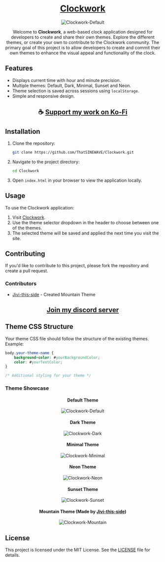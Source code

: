 <div align="center">

#  [Clockwork](https://thatsinewave.github.io/Clockwork)

![Clockwork-Default](https://github.com/user-attachments/assets/8fc85c33-37f4-49c7-b502-9311c7ba0b13)

Welcome to **Clockwork**, a web-based clock application designed for developers to create and share their own themes. Explore the different themes, or create your own to contribute to the Clockwork community.
The primary goal of this project is to allow developers to create and commit their own themes to enhance the visual appeal and functionality of the clock.

</div>

## Features

- Displays current time with hour and minute precision.
- Multiple themes: Default, Dark, Minimal, Sunset and Neon.
- Theme selection is saved across sessions using `localStorage`.
- Simple and responsive design.

<div align="center">

## ☕ [Support my work on Ko-Fi](https://ko-fi.com/thatsinewave)

</div>

## Installation

1. Clone the repository:
    ```sh
    git clone https://github.com/ThatSINEWAVE/Clockwork.git
    ```

2. Navigate to the project directory:
    ```sh
    cd Clockwork
    ```

3. Open `index.html` in your browser to view the application locally.

## Usage

To use the Clockwork application:

1. Visit [Clockwork](https://thatsinewave.github.io/Clockwork).
2. Use the theme selector dropdown in the header to choose between one of the themes.
3. The selected theme will be saved and applied the next time you visit the site.

## Contributing

If you'd like to contribute to this project, please fork the repository and create a pull request.

### Contributors

- [Jivi-this-side](https://github.com/Jivi-this-side) - Created Mountain Theme

<div align="center">

## [Join my discord server](https://discord.gg/2nHHHBWNDw)

</div>

## Theme CSS Structure

Your theme CSS file should follow the structure of the existing themes. Example:

```css
body.your-theme-name {
    background-color: #yourBackgroundColor;
    color: #yourTextColor;
}

/* Additional styling for your theme */
```

### Theme Showcase

<div align="center">

#### Default Theme

![Clockwork-Default](https://github.com/user-attachments/assets/8fc85c33-37f4-49c7-b502-9311c7ba0b13)

#### Dark Theme

![Clockwork-Dark](https://github.com/user-attachments/assets/bacdfeee-787c-4bc8-8f74-962d5e3e668c)

#### Minimal Theme

![Clockwork-Minimal](https://github.com/user-attachments/assets/66d4321f-1641-4768-9985-7fecdbfc2908)

#### Neon Theme

![Clockwork-Neon](https://github.com/user-attachments/assets/4c6fc6ee-26eb-4538-ba08-d1e81e9eb99a)

#### Sunset Theme

![Clockwork-Sunset](https://github.com/user-attachments/assets/5a9229c2-f0f5-47c8-bcc4-2d97555668a0)

#### Mountain Theme (Made by [Jivi-this-side](https://github.com/Jivi-this-side))

![Clockwork-Mountain](https://github.com/user-attachments/assets/bd7ac370-3ba0-4e3c-b782-c880a52557ff)

</div>

## License

This project is licensed under the MIT License. See the [LICENSE](LICENSE) file for details.
